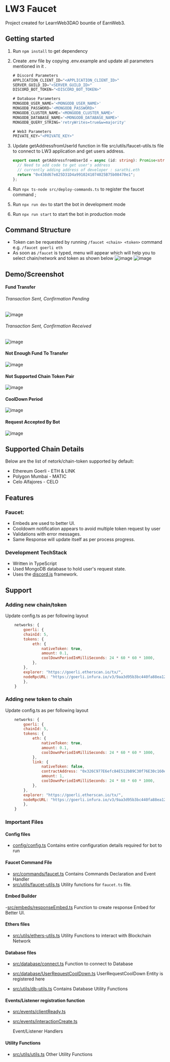 # LW3 Faucet

Project created for LearnWeb3DAO bountie of EarnWeb3.

## Getting started

1.  Run `npm install` to get dependency
2.  Create .env file by copying .env.example and update all parameters mentioned in it .

    ```javascript
    # Discord Parameters
    APPLICATION_CLIENT_ID="<APPLICATION_CLIENT_ID>"
    SERVER_GUILD_ID="<SERVER_GUILD_ID>"
    DISCORD_BOT_TOKEN="<DISCORD_BOT_TOKEN>"

    # Database Parameters
    MONGODB_USER_NAME='<MONGODB_USER_NAME>'
    MONGODB_PASSWORD='<MONGODB_PASSWORD>'
    MONGODB_CLUSTER_NAME='<MONGODB_CLUSTER_NAME>'
    MONGODB_DATABASE_NAME='<MONGODB_DATABASE_NAME>'
    MONGODB_QUERY_STRING='retryWrites=true&w=majority'

    # Web3 Parameters
    PRIVATE_KEY="<PRIVATE_KEY>"
    ```

3.  Update getAddressfromUserId function in file src/utils/faucet-utils.ts file to connect to LW3 application and get users address.

    ```typescript
    export const getAddressfromUserId = async (id: string): Promise<string | null> => {
      // Need to add code to get user's address
      // currently adding address of developer : sarathi.eth
      return "0x438d67e825D31D4a9910241074025B75b08470e1";
    };
    ```

4.  Run `npx ts-node src/deploy-commands.ts` to register the faucet command ;

5.  Run `npx run dev` to start the bot in development mode

6.  Run `npx run start` to start the bot in production mode

## Command Structure

- Token can be requested by running `/faucet <chain> <token>` command
  e.g. `/faucet goerli eth`
- As soon as `/faucet` is typed, menu will appear which will help you to select chain/network and token as shown below
  ![image](https://user-images.githubusercontent.com/56193257/201918496-9ec11829-6c0c-4e56-93a6-270f21386b2e.png) 
  ![image](https://user-images.githubusercontent.com/56193257/201918613-d4136ce5-8548-4839-978b-766ba8001877.png)

## Demo/Screenshot

#### Fund Transfer

###### Transaction Sent, Confirmation Pending

![image](https://user-images.githubusercontent.com/56193257/201907007-9ea25b1d-95bb-438e-a60e-e1bbc8ca3f70.png)

###### Transaction Sent, Confirmation Received

![image](https://user-images.githubusercontent.com/56193257/201905936-bca9f394-ee6e-490d-9549-76449bed9eca.png)

#### Not Enough Fund To Transfer

![image](https://user-images.githubusercontent.com/56193257/201906008-c8d1866b-82e9-430d-a401-56a580aa96ea.png)

#### Not Supported Chain Token Pair

![image](https://user-images.githubusercontent.com/56193257/201906703-d3d0a28b-50ba-4f53-8c7b-d73fdb7ad77e.png)

#### CoolDown Period

![image](https://user-images.githubusercontent.com/56193257/201905799-09446cb8-ae82-436c-b4f1-ba7770ec4f76.png)

#### Request Accepted By Bot

![image](https://user-images.githubusercontent.com/56193257/201906269-80a65ce4-be2e-4891-a879-ddda0f8c84b2.png)

## Supported Chain Details

Below are the list of netork/chain-token supported by default:

- Ethereum Goerli - ETH & LINK
- Polygon Mumbai - MATIC
- Celo Alfajores - CELO

## Features

### Faucet:

- Embeds are used to better UI.
- Cooldowm notification appears to avoid multiple token request by user
- Validations with error messages.
- Same Response will update itself as per process progress.

### Development TechStack

- Written in TypeScript
- Used MongoDB database to hold user's request state.
- Uses the [discord.js](https://discord.js.org/) framework.

## Support

### Adding new chain/token

Update config.ts as per following layout

```javascript
    networks: {
        goerli: {
        chainId: 5,
        tokens: {
            eth: {
                nativeToken: true,
                amount: 0.1,
                coolDownPeriodInMilliSeconds: 24 * 60 * 60 * 1000,
            },
        },
        explorer: "https://goerli.etherscan.io/tx/",
        nodeRpcURL: "https://goerli.infura.io/v3/9aa3d95b3bc440fa88ea12eaa4456161",
        },
    }

```

### Adding new token to chain

Update config.ts as per following layout

```javascript
    networks: {
        goerli: {
        chainId: 5,
        tokens: {
            eth: {
                nativeToken: true,
                amount: 0.1,
                coolDownPeriodInMilliSeconds: 24 * 60 * 60 * 1000,
            },
            link: {
                nativeToken: false,
                contractAddress: "0x326C977E6efc84E512bB9C30f76E30c160eD06FB",
                amount: 1,
                coolDownPeriodInMilliSeconds: 24 * 60 * 60 * 1000,
            },
        },
        explorer: "https://goerli.etherscan.io/tx/",
        nodeRpcURL: "https://goerli.infura.io/v3/9aa3d95b3bc440fa88ea12eaa4456161",
        },
    }
```

### Important Files

#### Config files

- [config/config.ts](https://github.com/SarathiNanavati/LW3-Faucet-Bot/blob/master/config/config.ts) Contains entire configuration details required for bot to run

#### Faucet Command File

- [src/commands/faucet.ts](https://github.com/SarathiNanavati/LW3-Faucet-Bot/blob/master/src/commands/faucet.ts) 
    Contains Commands Declaration and Event Handler
- [src/utils/faucet-utils.ts](https://github.com/SarathiNanavati/LW3-Faucet-Bot/blob/master/src/utils/faucet-utils.ts)
    Utility functions for `faucet.ts` file.

#### Embed Builder

-[src/embeds/responseEmbed.ts](https://github.com/SarathiNanavati/LW3-Faucet-Bot/blob/master/src/embeds/responseEmbed.ts)
    Function to create response Embed for Better UI.

#### Ethers files

- [src/utils/ethers-utils.ts](https://github.com/SarathiNanavati/LW3-Faucet-Bot/blob/master/src/utils/ethers-utils.ts)
    Utility Functions to interact with Blockchain Network

#### Database files

- [src/database/connect.ts](https://github.com/SarathiNanavati/LW3-Faucet-Bot/blob/master/src/database/connect.ts)
    Function to connect to Database
    
- [src/database/UserRequestCoolDown.ts](https://github.com/SarathiNanavati/LW3-Faucet-Bot/blob/master/src/database/UserRequestCoolDown.ts)
    UserRequestCoolDown Entity is registered here

- [src/utils/db-utils.ts](https://github.com/SarathiNanavati/LW3-Faucet-Bot/blob/master/src/utils/db-utils.ts)
    Contains Database Utility Functions

#### Events/Listener registration function

- [src/events/clientReady.ts](https://github.com/SarathiNanavati/LW3-Faucet-Bot/blob/master/src/events/clientReady.ts)
- [src/events/interactionCreate.ts](https://github.com/SarathiNanavati/LW3-Faucet-Bot/blob/master/src/utils/interactionResponse.ts)

    Event/Listener Handlers

#### Utility Functions

- [src/utils/utils.ts](https://github.com/SarathiNanavati/LW3-Faucet-Bot/blob/master/src/utils/utils.ts)
    Other Utility Functions
